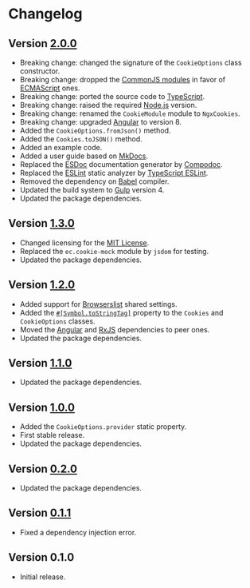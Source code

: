# Changelog

## Version [2.0.0](https://github.com/cedx/ngx-cookies.js/compare/v1.3.0...v2.0.0)
- Breaking change: changed the signature of the `CookieOptions` class constructor.
- Breaking change: dropped the [CommonJS modules](https://nodejs.org/api/modules.html) in favor of [ECMAScript](https://nodejs.org/api/esm.html) ones.
- Breaking change: ported the source code to [TypeScript](https://www.typescriptlang.org).
- Breaking change: raised the required [Node.js](https://nodejs.org) version.
- Breaking change: renamed the `CookieModule` module to `NgxCookies`.
- Breaking change: upgraded [Angular](https://angular.io) to version 8.
- Added the `CookieOptions.fromJson()` method.
- Added the `Cookies.toJSON()` method.
- Added an example code.
- Added a user guide based on [MkDocs](http://www.mkdocs.org).
- Replaced the [ESDoc](https://esdoc.org) documentation generator by [Compodoc](https://compodoc.app).
- Replaced the [ESLint](https://eslint.org) static analyzer by [TypeScript ESLint](https://typescript-eslint.io).
- Removed the dependency on [Babel](https://babeljs.io) compiler.
- Updated the build system to [Gulp](https://gulpjs.com) version 4.
- Updated the package dependencies.

## Version [1.3.0](https://github.com/cedx/ngx-cookies.js/compare/v1.2.0...v1.3.0)
- Changed licensing for the [MIT License](https://opensource.org/licenses/MIT).
- Replaced the `ec.cookie-mock` module by `jsdom` for testing.
- Updated the package dependencies.

## Version [1.2.0](https://github.com/cedx/ngx-cookies.js/compare/v1.1.0...v1.2.0)
- Added support for [Browserslist](http://browserl.ist) shared settings.
- Added the [`#[Symbol.toStringTag]`](https://developer.mozilla.org/en-US/docs/Web/JavaScript/Reference/Global_Objects/Symbol/toStringTag) property to the `Cookies` and `CookieOptions` classes.
- Moved the [Angular](https://angular.io) and [RxJS](http://reactivex.io/rxjs) dependencies to peer ones.
- Updated the package dependencies.

## Version [1.1.0](https://github.com/cedx/ngx-cookies.js/compare/v1.0.0...v1.1.0)
- Updated the package dependencies.

## Version [1.0.0](https://github.com/cedx/ngx-cookies.js/compare/v0.2.0...v1.0.0)
- Added the `CookieOptions.provider` static property.
- First stable release.
- Updated the package dependencies.

## Version [0.2.0](https://github.com/cedx/ngx-cookies.js/compare/v0.1.1...v0.2.0)
- Updated the package dependencies.

## Version [0.1.1](https://github.com/cedx/ngx-cookies.js/compare/v0.1.0...v0.1.1)
- Fixed a dependency injection error.

## Version 0.1.0
- Initial release.
